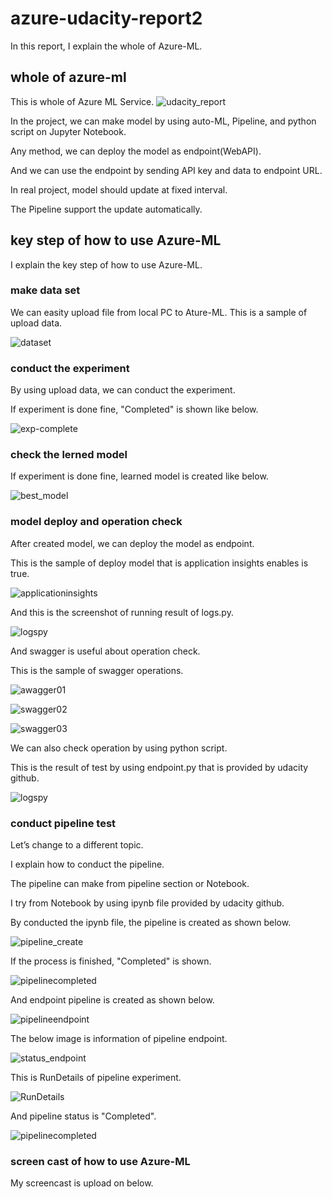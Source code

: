 # azure-udacity-report2
In this report, I explain the whole of Azure-ML.

## whole of azure-ml
This is whole of Azure ML Service.
![udacity_report](https://github.com/uemuratakumi/azure-udacity-report2/assets/132246132/d3b3d774-c87c-43c5-8faa-e4007432b689)

In the project, we can make model by using auto-ML, Pipeline, and python script on Jupyter Notebook.

Any method, we can deploy the model as endpoint(WebAPI).

And we can use the endpoint by sending API key and data to endpoint URL.

In real project, model should update at fixed interval.

The Pipeline support the update automatically.

## key step of how to use Azure-ML
I explain the key step of how to use Azure-ML.

### make data set
We can easity upload file from local PC to Ature-ML.
This is a sample of upload data.

![dataset](https://github.com/uemuratakumi/azure-udacity-report2/assets/132246132/da3b97fb-cf5b-4062-936f-d6df3379ab3e)

### conduct the experiment
By using upload data, we can conduct the experiment.

If experiment is done fine, "Completed" is shown like below.

![exp-complete](https://github.com/uemuratakumi/azure-udacity-report2/assets/132246132/07da2541-1235-4a5a-9d4e-c4bd7693d9da)

### check the lerned model
If experiment is done fine, learned model is created like below.

![best_model](https://github.com/uemuratakumi/azure-udacity-report2/assets/132246132/c7ab2e1f-3985-4b91-885c-8793dbd5f369)

### model deploy and operation check
After created model, we can deploy the model as endpoint.

This is the sample of deploy model that is application insights enables is true.

![applicationinsights](https://github.com/uemuratakumi/azure-udacity-report2/assets/132246132/77502339-3fe1-4bc1-a91b-37d0acc8d2fe)


And this is the screenshot of running result of logs.py.

![logspy](https://github.com/uemuratakumi/azure-udacity-report2/assets/132246132/95ffb07a-d85b-4148-a6f9-ba85c0d1a93c)


And swagger is useful about operation check.

This is the sample of swagger operations.

![awagger01](https://github.com/uemuratakumi/azure-udacity-report2/assets/132246132/b75c92a4-3bf1-415e-98e4-20a750dbaa17)

![swagger02](https://github.com/uemuratakumi/azure-udacity-report2/assets/132246132/c17361e0-6b3f-43fa-a52d-7cff962299b6)

![swagger03](https://github.com/uemuratakumi/azure-udacity-report2/assets/132246132/508fd7a0-f072-42b6-b880-2e8ce0e1ca9e)

We can also check operation by using python script.

This is the result of test by using endpoint.py that is provided by udacity github.

![logspy](https://github.com/uemuratakumi/azure-udacity-report2/assets/132246132/c9bee30b-45e4-4ad1-943f-ef8b8848ae6f)

### conduct pipeline test
Let’s change to a different topic.

I explain how to conduct the pipeline.

The pipeline can make from pipeline section or Notebook.

I try from Notebook by using ipynb file provided by udacity github.

By conducted the ipynb file, the pipeline is created as shown below.

![pipeline_create](https://github.com/uemuratakumi/azure-udacity-report2/assets/132246132/25d4e25c-4aad-4c87-95bd-502f31795a71)


If the process is finished, "Completed" is shown.

![pipelinecompleted](https://github.com/uemuratakumi/azure-udacity-report2/assets/132246132/dffbc857-6c51-455d-82ab-eff3848a5d35)


And endpoint pipeline is created as shown below.

![pipelineendpoint](https://github.com/uemuratakumi/azure-udacity-report2/assets/132246132/b14a18c4-1b3f-4c27-a9df-f3922e891919)


The below image is information of pipeline endpoint.

![status_endpoint](https://github.com/uemuratakumi/azure-udacity-report2/assets/132246132/0aa1af64-f3b6-4099-ba2f-a05fbb7c11be)


This is RunDetails of pipeline experiment.

![RunDetails](https://github.com/uemuratakumi/azure-udacity-report2/assets/132246132/47f8622c-25e4-4111-b8bc-ac169db64a2b)


And pipeline status is "Completed".

![pipelinecompleted](https://github.com/uemuratakumi/azure-udacity-report2/assets/132246132/5bcc3e4b-191e-4937-aa4a-c13580f1e40f)


### screen cast of how to use Azure-ML
My screencast is upload on below.
